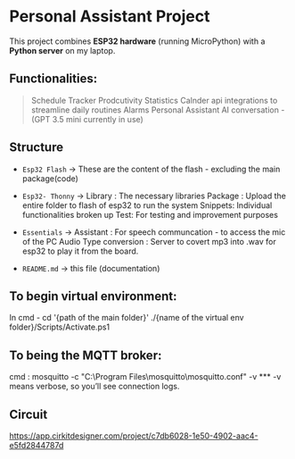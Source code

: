 # Personal Assistant Project

This project combines **ESP32 hardware** (running MicroPython) with a **Python server** on my laptop.


## Functionalities:
 > Schedule Tracker
 > Prodcutivity Statistics
 > Calnder api integrations to streamline daily routines
 > Alarms
 > Personal Assistant
 > AI conversation - (GPT 3.5 mini currently in use)

## Structure
- `Esp32 Flash` → These are the content of the flash - excluding the main package(code)
- `Esp32- Thonny` → 
         Library : The necessary libraries
         Package : Upload the entire folder to flash of esp32 to run the system
         Snippets: Individual functionalities broken up 
         Test: For testing and improvement purposes

- `Essentials` → 
         Assistant : For speech communcation - to access the mic of the PC
         Audio Type conversion : Server to covert mp3 into .wav for esp32 to play it from the board.
- `README.md` → this file (documentation)



## To begin virtual environment:
In cmd - cd '{path of the main folder}'
         ./{name of the virtual env folder}/Scripts/Activate.ps1

## To being the MQTT broker:
cmd : mosquitto -c "C:\\Program Files\\mosquitto\\mosquitto.conf" -v
*** -v means verbose, so you’ll see connection logs.


## Circuit
https://app.cirkitdesigner.com/project/c7db6028-1e50-4902-aac4-e5fd2844787d